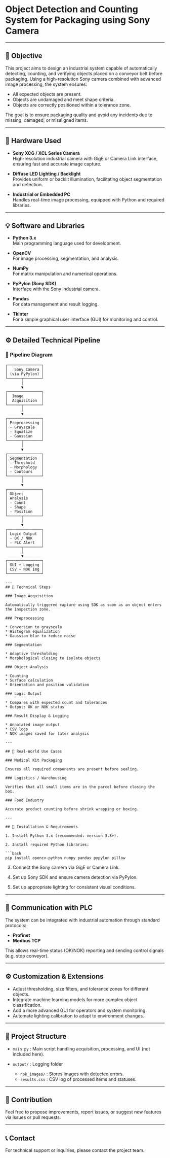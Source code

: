 # Object Detection and Counting System for Packaging using Sony Camera

---

## 🎯 Objective

This project aims to design an industrial system capable of automatically detecting, counting, and verifying objects placed on a conveyor belt before packaging. Using a high-resolution Sony camera combined with advanced image processing, the system ensures:

- All expected objects are present.
- Objects are undamaged and meet shape criteria.
- Objects are correctly positioned within a tolerance zone.

The goal is to ensure packaging quality and avoid any incidents due to missing, damaged, or misaligned items.

---

## 🔧 Hardware Used

- **Sony XCG / XCL Series Camera**  
  High-resolution industrial camera with GigE or Camera Link interface, ensuring fast and accurate image capture.

- **Diffuse LED Lighting / Backlight**  
  Provides uniform or backlit illumination, facilitating object segmentation and detection.

- **Industrial or Embedded PC**  
  Handles real-time image processing, equipped with Python and required libraries.

---

## 💡 Software and Libraries

- **Python 3.x**  
  Main programming language used for development.

- **OpenCV**  
  For image processing, segmentation, and analysis.

- **NumPy**  
  For matrix manipulation and numerical operations.

- **PyPylon (Sony SDK)**  
  Interface with the Sony industrial camera.

- **Pandas**  
  For data management and result logging.

- **Tkinter**  
  For a simple graphical user interface (GUI) for monitoring and control.

---

## ⚙️ Detailed Technical Pipeline

### 🔁 Pipeline Diagram

```text
┌───────────────┐
│   Sony Camera │
│ (via PyPylon) │
└──────┬────────┘
       │
       ▼
┌───────────────┐
│  Image        │
│  Acquisition  │
└──────┬────────┘
       │
       ▼
┌───────────────┐
│ Preprocessing │
│ - Grayscale   │
│ - Equalize    │
│ - Gaussian    │
└──────┬────────┘
       │
       ▼
┌───────────────┐
│ Segmentation  │
│ - Threshold   │
│ - Morphology  │
│ - Contours    │
└──────┬────────┘
       │
       ▼
┌───────────────┐
│ Object        │
│ Analysis      │
│ - Count       │
│ - Shape       │
│ - Position    │
└──────┬────────┘
       │
       ▼
┌───────────────┐
│ Logic Output  │
│ - OK / NOK    │
│ - PLC Alert   │
└──────┬────────┘
       │
       ▼
┌───────────────┐
│ GUI + Logging │
│ CSV + NOK Img │
└───────────────┘

---
## 🧪 Technical Steps

### Image Acquisition

Automatically triggered capture using SDK as soon as an object enters the inspection zone.

### Preprocessing

* Conversion to grayscale
* Histogram equalization
* Gaussian blur to reduce noise

### Segmentation

* Adaptive thresholding
* Morphological closing to isolate objects

### Object Analysis

* Counting
* Surface calculation
* Orientation and position validation

### Logic Output

* Compares with expected count and tolerances
* Output: OK or NOK status

### Result Display & Logging

* Annotated image output
* CSV logs
* NOK images saved for later analysis

---

## 🧠 Real-World Use Cases

### Medical Kit Packaging

Ensures all required components are present before sealing.

### Logistics / Warehousing

Verifies that all small items are in the parcel before closing the box.

### Food Industry

Accurate product counting before shrink wrapping or boxing.

---

## 🚀 Installation & Requirements

1. Install Python 3.x (recommended: version 3.8+).

2. Install required Python libraries:

```bash
pip install opencv-python numpy pandas pypylon pillow
```

3. Connect the Sony camera via GigE or Camera Link.

4. Set up Sony SDK and ensure camera detection via PyPylon.

5. Set up appropriate lighting for consistent visual conditions.

---

## 🔄 Communication with PLC

The system can be integrated with industrial automation through standard protocols:

* **Profinet**
* **Modbus TCP**

This allows real-time status (OK/NOK) reporting and sending control signals (e.g. stop conveyor).

---

## ⚙️ Customization & Extensions

* Adjust thresholding, size filters, and tolerance zones for different objects.
* Integrate machine learning models for more complex object classification.
* Add a more advanced GUI for operators and system monitoring.
* Automate lighting calibration to adapt to environment changes.

---

## 📁 Project Structure

* `main.py` : Main script handling acquisition, processing, and UI (not included here).
* `output/` : Logging folder

  * `nok_images/` : Stores images with detected errors.
  * `results.csv` : CSV log of processed items and statuses.

---

## 🤝 Contribution

Feel free to propose improvements, report issues, or suggest new features via issues or pull requests.

---

## 📞 Contact

For technical support or inquiries, please contact the project team.
